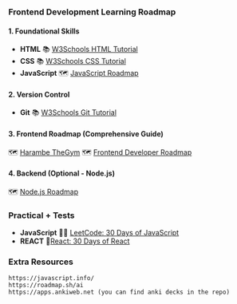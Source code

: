 
### **Frontend Development Learning Roadmap**

#### **1. Foundational Skills**
- **HTML**
  📚 [W3Schools HTML Tutorial](https://www.w3schools.com/html)
- **CSS**
  📚 [W3Schools CSS Tutorial](https://www.w3schools.com/css)
- **JavaScript**
  🗺️ [JavaScript Roadmap](https://roadmap.sh/javascript)

#### **2. Version Control**
- **Git**
  📚 [W3Schools Git Tutorial](https://www.w3schools.com/git/default.asp)

#### **3. Frontend Roadmap (Comprehensive Guide)**
  🗺️ [Harambe TheGym](https://classic-cobalt-104.notion.site/Coding-in-the-gap-year-Curriculum-and-Schedule-1c3f98702c618007a3dffc868ccfda04)
  🗺️ [Frontend Developer Roadmap](https://roadmap.sh/frontend)


#### **4. Backend (Optional - Node.js)**
  🗺️ [Node.js Roadmap](https://roadmap.sh/nodejs)

### **Practical + Tests**
- **JavaScript**
  🏋️‍♂️ [LeetCode: 30 Days of JavaScript](https://leetcode.com/studyplan/30-days-of-javascript)
- **REACT**
  🧪[React: 30 Days of React](https://www.30daysofreact.com)

### **Extra Resources**
    https://javascript.info/
    https://roadmap.sh/ai
    https://apps.ankiweb.net (you can find anki decks in the repo)
    
